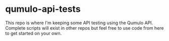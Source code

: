 # qumulo-api-tests

This repo is where I'm keeping some API testing using the Qumulo API.  Complete scripts will exist in other repos but feel free to use code from here to get started on your own.
